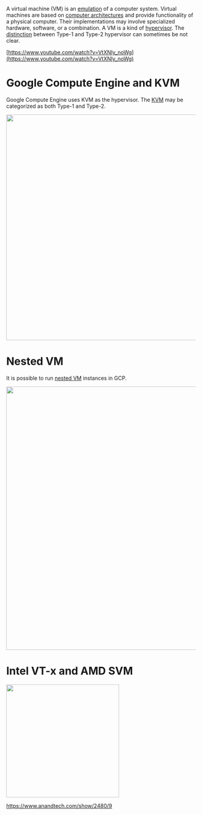 A virtual machine (VM) is an [emulation](https://en.wikipedia.org/wiki/Emulator) of a computer system. Virtual machines are based on [computer architectures](https://en.wikipedia.org/wiki/Computer_architectures) and provide functionality of a physical computer. Their implementations may involve specialized hardware, software, or a combination. A VM is a kind of [hypervisor](https://en.wikipedia.org/wiki/Hypervisor). The [distinction](https://en.wikipedia.org/wiki/Hypervisor#Classification) between Type-1 and Type-2 hypervisor can sometimes be not clear. 
 
[https://www.youtube.com/watch?v=VtXNIy_noWg](https://www.youtube.com/watch?v=VtXNIy_noWg)

# Google Compute Engine and KVM

Google Compute Engine uses KVM as the hypervisor.
The [KVM](https://en.wikipedia.org/wiki/Kernel-based_Virtual_Machine) may be categorized as both Type-1 and Type-2.

<img src="https://miro.medium.com/max/1000/1*yxCnS2vWiyE7SZWOUy1rBA.png" width="600">

# Nested VM

It is possible to run [nested VM](https://cloud.google.com/compute/docs/instances/enable-nested-virtualization-vm-instances) instances in GCP.


<img src="https://miro.medium.com/max/1102/1*N-JpifdK3oKdaGeQBjJEUw.png" width="700">

# Intel VT-x and AMD SVM

<img src="https://images.anandtech.com/reviews/it/2008/virtualization-nuts-bolts/Vmroot.png" width="300">

https://www.anandtech.com/show/2480/9
